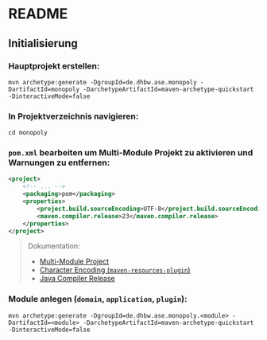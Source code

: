 # README

## Initialisierung

### Hauptprojekt erstellen:

```shell
mvn archetype:generate -DgroupId=de.dhbw.ase.monopoly -DartifactId=monopoly -DarchetypeArtifactId=maven-archetype-quickstart -DinteractiveMode=false
```

### In Projektverzeichnis navigieren:

```shell
cd monopoly
```

### `pom.xml` bearbeiten um Multi-Module Projekt zu aktivieren und Warnungen zu entfernen:

```xml
<project>
    <!-- ... -->
    <packaging>pom</packaging>
    <properties>
        <project.build.sourceEncoding>UTF-8</project.build.sourceEncoding>
        <maven.compiler.release>23</maven.compiler.release>
    </properties>
</project>
```

> Dokumentation:
>
> - [Multi-Module Project](https://maven.apache.org/pom.html#Aggregation_.28or_Multi-Module.29)
> - [Character Encoding (`maven-resources-plugin`)](https://maven.apache.org/plugins/maven-resources-plugin/examples/encoding.html)
> - [Java Compiler Release](https://maven.apache.org/plugins/maven-compiler-plugin/examples/set-compiler-release.html)

### Module anlegen (`domain`, `application`, `plugin`):

```shell
mvn archetype:generate -DgroupId=de.dhbw.ase.monopoly.<module> -DartifactId=<module> -DarchetypeArtifactId=maven-archetype-quickstart -DinteractiveMode=false
```

